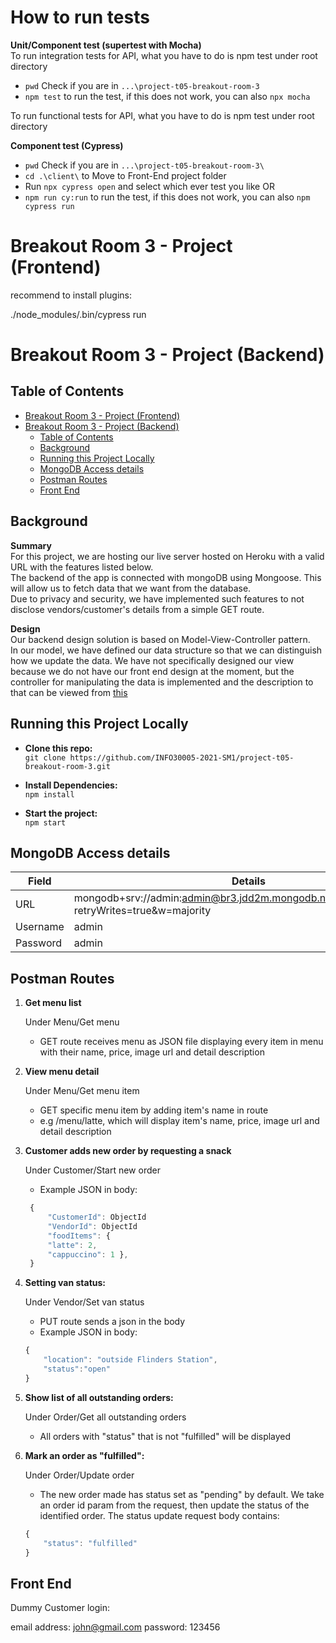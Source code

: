 # How to run tests

**Unit/Component test (supertest with Mocha)**  
To run integration tests for API, what you have to do is npm test under root directory

- `pwd` Check if you are in `...\project-t05-breakout-room-3`
- `npm test` to run the test, if this does not work, you can also `npx mocha`

To run functional tests for API, what you have to do is npm test under root directory

**Component test (Cypress)**

- `pwd` Check if you are in `...\project-t05-breakout-room-3\`
- `cd .\client\` to Move to Front-End project folder
- Run `npx cypress open` and select which ever test you like OR
- `npm run cy:run` to run the test, if this does not work, you can also `npm cypress run`

# Breakout Room 3 - Project (Frontend)

recommend to install plugins:

./node_modules/.bin/cypress run

# Breakout Room 3 - Project (Backend)

## Table of Contents

- [Breakout Room 3 - Project (Frontend)](#breakout-room-3---project-frontend)
- [Breakout Room 3 - Project (Backend)](#breakout-room-3---project-backend)
  - [Table of Contents](#table-of-contents)
  - [Background](#background)
  - [Running this Project Locally](#running-this-project-locally)
  - [MongoDB Access details](#mongodb-access-details)
  - [Postman Routes](#postman-routes)
  - [Front End](#front-end)

## Background

**Summary**  
For this project, we are hosting our live server hosted on Heroku with a valid URL with the features listed below.  
The backend of the app is connected with mongoDB using Mongoose. This will allow us to fetch data that we want from the database.  
Due to privacy and security, we have implemented such features to not disclose vendors/customer's details from a simple GET route.

**Design**  
Our backend design solution is based on Model-View-Controller pattern.  
In our model, we have defined our data structure so that we can distinguish how we update the data.
We have not specifically designed our view because we do not have our front end design at the moment,
but the controller for manipulating the data is implemented and the description to that can be viewed from [this](#postman-routes)

## Running this Project Locally

- **Clone this repo:**  
  `git clone https://github.com/INFO30005-2021-SM1/project-t05-breakout-room-3.git`

- **Install Dependencies:**  
  `npm install`

- **Start the project:**  
  `npm start`

## MongoDB Access details

| Field    | Details                                                                                     |
| -------- | ------------------------------------------------------------------------------------------- |
| URL      | mongodb+srv://admin:admin@br3.jdd2m.mongodb.net/myFirstDatabase?retryWrites=true&w=majority |
| Username | admin                                                                                       |
| Password | admin                                                                                       |

## Postman Routes

1. **Get menu list**

   Under Menu/Get menu

   - GET route receives menu as JSON file displaying every item in menu with their name, price, image url and detail description

2. **View menu detail**

   Under Menu/Get menu item

   - GET specific menu item by adding item's name in route
   - e.g /menu/latte, which will display item's name, price, image url and detail description

3. **Customer adds new order by requesting a snack**

   Under Customer/Start new order

   - Example JSON in body:

   ```javascript
    {
        "CustomerId": ObjectId
        "VendorId": ObjectId
        "foodItems": {
        "latte": 2,
        "cappuccino": 1 },
    }
   ```

4. **Setting van status:**

   Under Vendor/Set van status

   - PUT route sends a json in the body
   - Example JSON in body:

   ```javascript
   {
       "location": "outside Flinders Station",
       "status":"open"
   }
   ```

5. **Show list of all outstanding orders:**

   Under Order/Get all outstanding orders

   - All orders with "status" that is not "fulfilled" will be displayed

6. **Mark an order as "fulfilled":**

   Under Order/Update order

   - The new order made has status set as "pending" by default. We take an order id param from the request, then update the status of the identified order. The status update request body contains:

   ```javascript
   {
       "status": "fulfilled"
   }
   ```

## Front End

Dummy Customer login:

email address: john@gmail.com
password: 123456
